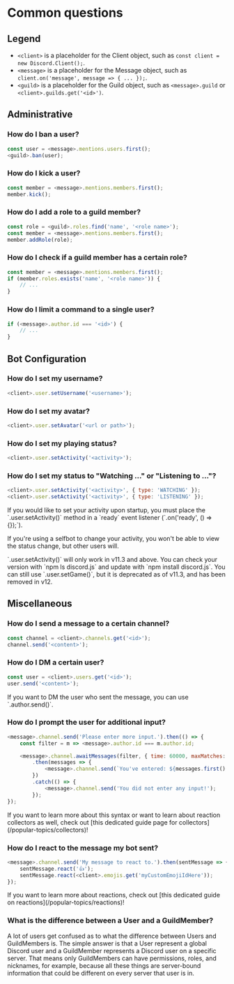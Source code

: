 # Common questions

## Legend

* `<client>` is a placeholder for the Client object, such as `const client = new Discord.Client();`.
* `<message>` is a placeholder for the Message object, such as `client.on('message', message => { ... });`.
* `<guild>` is a placeholder for the Guild object, such as `<message>.guild` or `<client>.guilds.get('<id>')`.

## Administrative

### How do I ban a user?

```js
const user = <message>.mentions.users.first();
<guild>.ban(user);
```

### How do I kick a user?

```js
const member = <message>.mentions.members.first();
member.kick();
```

### How do I add a role to a guild member?

```js
const role = <guild>.roles.find('name', '<role name>');
const member = <message>.mentions.members.first();
member.addRole(role);
```

### How do I check if a guild member has a certain role?

```js
const member = <message>.mentions.members.first();
if (member.roles.exists('name', '<role name>')) {
	// ...
}
```

### How do I limit a command to a single user?

```js
if (<message>.author.id === '<id>') {
	// ...
}
```

## Bot Configuration

### How do I set my username?

```js
<client>.user.setUsername('<username>');
```

### How do I set my avatar?

```js
<client>.user.setAvatar('<url or path>');
```

### How do I set my playing status?

```js
<client>.user.setActivity('<activity>');
```

### How do I set my status to "Watching ..." or "Listening to ..."?

```js
<client>.user.setActivity('<activity>', { type: 'WATCHING' });
<client>.user.setActivity('<activity>', { type: 'LISTENING' });
```

<p class="tip">If you would like to set your activity upon startup, you must place the `<client>.user.setActivity()` method in a `ready` event listener (`<client>.on('ready', () => {});`).</p>

<p class="tip">If you're using a selfbot to change your activity, you won't be able to view the status change, but other users will.</p>

<p class="warning">`<client>.user.setActivity()` will only work in v11.3 and above. You can check your version with `npm ls discord.js` and update with `npm install discord.js`. You can still use `<client>.user.setGame()`, but it is deprecated as of v11.3, and has been removed in v12.</p>

## Miscellaneous

### How do I send a message to a certain channel?

```js
const channel = <client>.channels.get('<id>');
channel.send('<content>');
```

### How do I DM a certain user?

```js
const user = <client>.users.get('<id>');
user.send('<content>');
```

<p class="tip">If you want to DM the user who sent the message, you can use `<message>.author.send()`.</p>

### How do I prompt the user for additional input?

```js
<message>.channel.send('Please enter more input.').then(() => {
	const filter = m => <message>.author.id === m.author.id;

	<message>.channel.awaitMessages(filter, { time: 60000, maxMatches: 1, errors: ['time'] })
		.then(messages => {
			<message>.channel.send(`You've entered: ${messages.first().content}`);
		})
		.catch(() => {
			<message>.channel.send('You did not enter any input!');
		});
});
```

<p class="tip">If you want to learn more about this syntax or want to learn about reaction collectors as well, check out [this dedicated guide page for collectors](/popular-topics/collectors)!</p>

### How do I react to the message my bot sent?

```js
<message>.channel.send('My message to react to.').then(sentMessage => {
	sentMessage.react('👍');
	sentMessage.react(<client>.emojis.get('myCustomEmojiIdHere'));
});
```

<p class="tip">If you want to learn more about reactions, check out [this dedicated guide on reactions](/popular-topics/reactions)!</p>

### What is the difference between a User and a GuildMember?

A lot of users get confused as to what the difference between Users and GuildMembers is. The simple answer is that a User represent a global Discord user and a GuildMember represents a Discord user on a specific server. That means only GuildMembers can have permissions, roles, and nicknames, for example, because all these things are server-bound information that could be different on every server that user is in.
